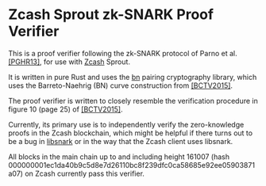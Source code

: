 # Zcash Sprout zk-SNARK Proof Verifier

This is a proof verifier following the zk-SNARK protocol of Parno et al. [[PGHR13]](https://eprint.iacr.org/2013/279), for use with [Zcash](https://z.cash) Sprout.

It is written in pure Rust and uses the [bn](https://github.com/zcash/bn) pairing cryptography library, which uses the Barreto-Naehrig (BN) curve construction from [[BCTV2015]](https://eprint.iacr.org/2013/879.pdf).

The proof verifier is written to closely resemble the verification procedure in figure 10 (page 25) of [[BCTV2015]](https://eprint.iacr.org/2013/879.pdf).

Currently, its primary use is to independently verify the zero-knowledge proofs in the Zcash blockchain, which might be helpful if there turns out to be a bug in [libsnark](https://github.com/scipr-lab/libsnark) or in the way that the Zcash client uses libsnark.

All blocks in the main chain up to and including height 161007 (hash 000000001ec1da40b9c5d8e7d26110bc8f239dfc0ca58685e92ee05903871a07) on Zcash currently pass this verifier.
